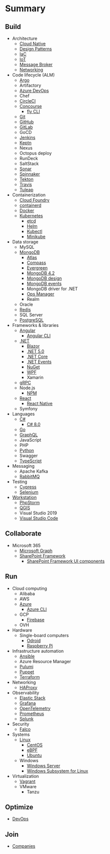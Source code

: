 # Summary

## Build

* Architecture
  * [Cloud Native](./docs/architecture/cloud-native.md)
  * [Design Patterns](./docs/architecture/design-patterns.md)
  * [IaC](./docs/iac.md)
  * [IoT](./docs/architecture/iot.md)
  * [Message Broker](./docs/architecture/message-broker.md)
  * [Networking](./docs/networking.md)
* Code lifecycle (ALM)
  * [Argo](./docs/cncf/argo.md)
  * Artifactory
  * [Azure DevOps](./docs/azure-devops.md)
  * Chef
  * [CircleCI](./docs/circleci.md)
  * [Concourse](./docs/concourse.md)
    * [fly CLI](./docs/fly-cli.md)
  * [Git](./docs/git.md)
  * [GitHub](./docs/github.md)
  * [GitLab](./docs/gitlab.md)
  * GoCD
  * [Jenkins](./docs/cd-foundation/jenkins.md)
  * [Keptn](./docs/cncf/keptn.md)
  * Nexus
  * Octopus deploy
  * RunDeck
  * SaltStack
  * [Sonar](./docs/sonar.md)
  * [Spinnaker](./docs/cd-foundation/spinnaker.md)
  * [Tekton](./docs/cd-foundation/tekton.md)
  * [Travis](./docs/travis.md)
  * [Tuleap](./docs/tuleap.md)
* Containerization
  * [Cloud Foundry](./docs/cloudfoundry.md)
  * [containerd](./docs/cncf/containerd.md)
  * [Docker](./docs/docker.md)
  * [Kubernetes](./docs/cncf/kubernetes.md)
    * [etcd](./docs/cncf/etcd.md)
    * [Helm](./docs/cncf/helm.md)
    * [Kubectl](./docs/cncf/kubectl.md)
    * [Minikube](./docs/cncf/minikube.md)
* Data storage
  * MySQL
  * [MongoDB](./docs/mongodb/mongodb.md)
    * [Atlas](./docs/mongodb/atlas.md)
    * [Compass](./docs/mongodb/compass.md)
    * [Evergreen](./docs/mongodb/evergreen.md)
    * [MongoDB 4.2](./docs/mongodb/mongodb-42.md)
    * [MongoDB design](./docs/mongodb/mongodb-design.md)
    * [MongoDB events](./docs/mongodb/mongodb-events.md)
    * MongoDB driver for .NET
    * [Ops Manager](./docs/mongodb/mongodb-opsmanager.md)
    * Realm
  * Oracle
  * [Redis](./docs/redis.md)
  * SQL Server
  * [PostgreSQL](./docs/postgresql.md)
* Frameworks & libraries
  * [Angular](./docs/angular.md)
    * [Angular CLI](./docs/angular-cli.md)
  * [.NET](./docs/dotnet/dotnet.md)
    * [Blazor](./docs/dotnet/blazor.md)
    * [.NET 5.0](./docs/dotnet/dotnet50.md)
    * [.NET Core](./docs/dotnet/dotnetcore.md)
    * [.NET Events](./docs/dotnet/dotnetevents.md)
    * [NuGet](./docs/dotnet/nuget.md)
    * [WPF](./docs/dotnet/wpf.md)
    * Xamarin
  * [gRPC](./docs/grpc.md)
  * Node.js
    * [NPM](./docs/npm.md)
  * [React](./docs/reactjs.md)
    * [React Native](./docs/react-native.md)
  * Symfony
* Languages
  * [C#](./docs/dotnet/csharp.md)
    * [C# 8.0](./docs/dotnet/csharp80.md)
  * [Go](./docs/go.md)
  * [GraphQL](./docs/graphql.md)
  * JavaScript
  * PHP
  * [Python](./docs/python.md)
  * Swagger
  * [TypeScript](./docs/typescript.md)
* Messaging
  * Apache Kafka
  * [RabbitMQ](./docs/rabbitmq.md)
* Testing
  * [Cypress](./docs/cypress.md)
  * [Selenium](./docs/selenium.md)
* [Workstation](./docs/workstation.md)
  * [PhpStorm](./docs/phpstorm.md)
  * [QGIS](./docs/qgis.md)
  * Visual Studio 2019
  * [Visual Studio Code](./docs/vs-code.md)

## Collaborate

* Microsoft 365
  * [Microsoft Graph](./docs/microsoft365/microsoft-graph.md)
  * [SharePoint Framework](./docs/microsoft365/spfx.md)
    * [SharePoint Framework UI components](./docs/microsoft365/spfx-ui-components.md)

## Run

* Cloud computing
  * Alibaba
  * AWS
  * [Azure](./docs/azure.md)
    * [Azure CLI](./docs/azure-cli.md)
  * GCP
    * [Firebase](./docs/firebase.md)
  * OVH
* Hardware
  * Single-board computers
    * [Odroid](./docs/odroid.md)
    * [Raspberry Pi](./docs/raspberrypi.md)
* Infrastructure automation
  * [Ansible](./docs/ansible.md)
  * Azure Resource Manager
  * [Pulumi](./docs/pulumi.md)
  * [Puppet](./docs/puppet.md)
  * [Terraform](./docs/hashicorp/terraform.md)
* Networking
  * [HAProxy](./docs/haproxy.md)
* Observability
  * [Elastic Stack](./docs/elastic-stack.md)
  * [Grafana](./docs/grafana.md)
  * [OpenTelemetry](./docs/cncf/opentelemetry.md)
  * [Prometheus](./docs/cncf/prometheus.md)
  * [Splunk](./docs/splunk.md)
* Security
  * [Falco](./docs/cncf/falco.md)
* Systems
  * [Linux](./docs/linux.md)
    * [CentOS](./docs/centos.md)
    * [eBPF](./docs/ebpf.md)
    * [Ubuntu](./docs/ubuntu.md)
  * Windows
    * [Windows Server](./docs/windows-server.md)
    * [Windows Subsystem for Linux](./docs/wsl.md)
* Virtualization
  * [Vagrant](./docs/hashicorp/vagrant.md)
  * VMware
    * Tanzu

## Optimize

* [DevOps](./docs/devops.md)

## Join

* [Companies](./docs/companies.md)
